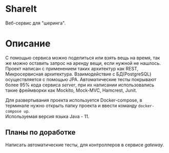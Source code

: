 # ShareIt
Веб-сервис для "шеринга".  

# Описание  
С помощью сервиса можно поделиться или взять вещь на время, так же можно оставить запрос на аренду вещи, если нужной не нашлось.  
Проект написан с применением таких архитектур как REST, Микросервисная архитектура. Взаимодействие с БД(PostgreSQL) осуществляется с помощью JPA. Автоматические тесты покрывают более 95% кода сервиса *server*, при их написании использовались такие фреймворки как Mockito, Mock-MVC, Hamcrest, Junit.  

Для развертывания проекта используется Docker-compose, в терминале нужно открыть папку проекта и ввести команду ```docker-compose up```.  
Используемая версия языка Java - 11.  

## Планы по доработке
Написать автоматические тесты, для контроллеров в сервисе *gateway*.
